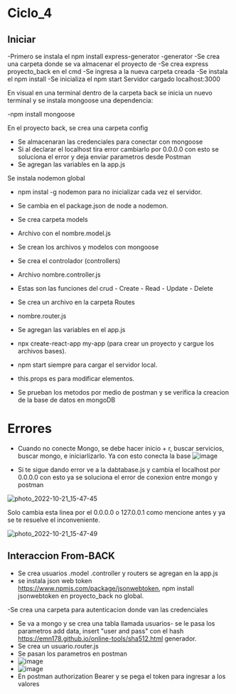 # Ciclo_4

## Iniciar 
-Primero se instala el npm install express-generator -generator
-Se crea una carpeta donde se va almacenar el proyecto de
-Se crea express proyecto_back en el cmd 
-Se ingresa a la nueva carpeta creada
-Se instala el npm install
-Se inicializa el npm start
Servidor cargado localhost:3000

En visual en una terminal dentro de la carpeta back se inicia un nuevo terminal y se instala mongoose una dependencia:

-npm install mongoose

En el proyecto back, se crea una carpeta config

- Se almacenaran las credenciales para conectar con mongoose
- Si al declarar el localhost tira error cambiarlo por 0.0.0.0 con esto se soluciona el error y deja enviar parametros desde Postman
- Se agregan las variables en la app.js

Se instala nodemon global

- npm instal -g nodemon para no inicializar cada vez el servidor.
- Se cambia en el package.json de node a nodemon.

- Se crea carpeta models
- Archivo con el nombre.model.js
- Se crean los archivos y modelos con mongoose
  
- Se crea el controlador (controllers)
- Archivo nombre.controller.js
- Estas son las funciones del crud - Create - Read - Update - Delete
  
- Se crea un archivo en la carpeta Routes
- nombre.router.js
- Se agregan las variables en el app.js

- npx create-react-app my-app (para crear un proyecto y cargue los archivos bases).
- npm start siempre para cargar el servidor local.
- this.props es para modificar elementos.

- Se prueban los metodos por medio de postman y se verifica la creacion de la base de datos en mongoDB

# Errores
- Cuando no conecte Mongo, se debe hacer inicio + r, buscar servicios, buscar mongo, e iniciarlizarlo. Ya con esto conecta la base
![image](https://user-images.githubusercontent.com/29380120/197049185-da7afbaf-8153-48e8-9ab3-c990892f0d43.png)

- Si te sigue dando error ve a la dabtabase.js y cambia el localhost por 0.0.0.0 con esto ya se soluciona el error de conexion entre mongo y postman

![photo_2022-10-21_15-47-45](https://user-images.githubusercontent.com/29380120/197287026-1c266641-084d-4a4c-99df-b0afc4302e91.jpg)

Solo cambia esta linea por el 0.0.0.0 o 127.0.0.1 como mencione antes y ya se te resuelve el inconveniente.

![photo_2022-10-21_15-47-49](https://user-images.githubusercontent.com/29380120/197287050-697a21b2-4cba-4678-9732-f01e2e64e07b.jpg)


## Interaccion From-BACK

- Se crea usuarios .model .controller y routers se agregan en la app.js
- se instala json web token https://www.npmjs.com/package/jsonwebtoken, npm install jsonwebtoken en proyecto_back no global.

-Se crea una carpeta para autenticacion donde van las credenciales
- Se va a mongo y se crea una tabla llamada usuarios- se le pasa los parametros add data, insert "user and pass" con el hash https://emn178.github.io/online-tools/sha512.html generador.
- Se crea un usuario.router.js
- Se pasan los parametros en postman
- ![image](https://user-images.githubusercontent.com/29380120/197582713-e37d7318-c9d7-4566-9256-4bc601587b79.png)
- ![image](https://user-images.githubusercontent.com/29380120/197583002-552dda43-4eef-4a53-bc2e-aa62914c8e27.png)
- En postman authorization Bearer y se pega el token para ingresar a los valores
